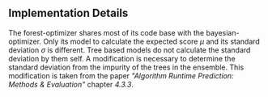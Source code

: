 ## Implementation Details

The forest-optimizer shares most of its code base with the bayesian-optimizer. Only its model to 
calculate the expected score $\mu$ and its standard deviation $\sigma$ is different. Tree based models do not 
calculate the standard deviation by them self. A modification is necessary to determine the
standard deviation from the impurity of the trees in the ensemble. This modification is taken from the paper *"Algorithm Runtime Prediction: Methods & Evaluation"* chapter *4.3.3*.

